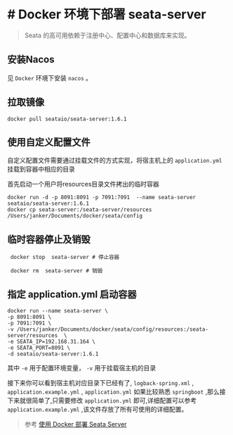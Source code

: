 # # Docker 环境下部署 seata-server
> Seata 的高可用依赖于注册中心、配置中心和数据库来实现。
## 安装Nacos

见 `Docker` 环境下安装 `nacos` 。

## 拉取镜像

```
docker pull seataio/seata-server:1.6.1
```

## 使用自定义配置文件

自定义配置文件需要通过挂载文件的方式实现，将宿主机上的 `application.yml` 挂载到容器中相应的目录

首先启动一个用户将resources目录文件拷出的临时容器

```
docker run -d -p 8091:8091 -p 7091:7091  --name seata-server seataio/seata-server:1.6.1
docker cp seata-server:/seata-server/resources /Users/janker/Documents/docker/seata/config
```

## 临时容器停止及销毁

```
 docker stop  seata-server # 停止容器
```

```
 docker rm  seata-server # 销毁
```

## 指定 application.yml 启动容器

```shell
docker run --name seata-server \
-p 8091:8091 \
-p 7091:7091 \
-v /Users/janker/Documents/docker/seata/config/resources:/seata-server/resources  \
-e SEATA_IP=192.168.31.164 \
-e SEATA_PORT=8091 \
-d seataio/seata-server:1.6.1
```

其中 `-e` 用于配置环境变量， `-v` 用于挂载宿主机的目录

接下来你可以看到宿主机对应目录下已经有了, `logback-spring.xml` , `application.example.yml` , `application.yml` 如果比较熟悉 `springboot` ,那么接下来就很简单了,只需要修改 `application.yml` 即可,详细配置可以参考`application.example.yml` ,该文件存放了所有可使用的详细配置。

> 参考 [使用 Docker 部署 Seata Server](https://seata.io/zh-cn/docs/ops/deploy-by-docker.html)

> 